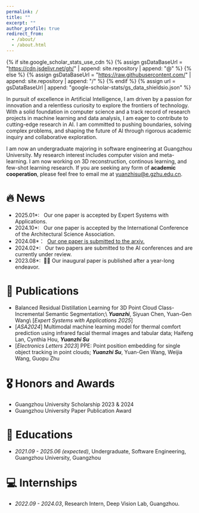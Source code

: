 ```yaml
---
permalink: /
title: ""
excerpt: ""
author_profile: true
redirect_from: 
  - /about/
  - /about.html
---
```


{% if site.google_scholar_stats_use_cdn %}
{% assign gsDataBaseUrl = "https://cdn.jsdelivr.net/gh/" | append: site.repository | append: "@" %}
{% else %}
{% assign gsDataBaseUrl = "https://raw.githubusercontent.com/" | append: site.repository | append: "/" %}
{% endif %}
{% assign url = gsDataBaseUrl | append: "google-scholar-stats/gs_data_shieldsio.json" %}

<span class='anchor' id='about-me'></span>

In pursuit of excellence in Artificial Intelligence, I am driven by a passion for innovation and a relentless curiosity to explore the frontiers of technology. With a solid foundation in computer science and a track record of research projects in machine learning and data analysis, I am eager to contribute to cutting-edge research in AI. I am committed to pushing boundaries, solving complex problems, and shaping the future of AI through rigorous academic inquiry and collaborative exploration.

I am now an undergraduate majoring in software engineering at Guangzhou University. My research interest includes computer vision and meta-learning. I am now working on 3D reconstruction, continous learning, and few-shot learning research. If you are seeking any form of **academic cooperation**, please feel free to email me at <a href='yuanzhisu@e.gzhu.edu.cn'>yuanzhisu@e.gzhu.edu.cn</a>.


# 🔥 News
- 2025.01*: &nbsp; Our one paper is accepted by Expert Systems with Applications.
- 2024.10*: &nbsp; Our one paper is accepted by the International Conference of the Architectural Science Association.
- 2024.08*：&nbsp; <a href="https://arxiv.org/abs/2408.01356">Our one paper is submitted to the arxiv.</a>
- 2024.02*: &nbsp; Our two papers are submitted to the AI conferences and are currently under review.
- 2023.08*: &nbsp;🎉🎉 Our inaugural paper is published after a year-long endeavor.

# 📝 Publications 
- Balanced Residual Distillation Learning for 3D Point Cloud Class-Incremental Semantic Segmentation;\\
  ***Yuanzhi***, Siyuan Chen, Yuan-Gen Wang\\
  [_Expert Systems with Applications 2025_]
- [_ASA2024_] Multimodal machine learning model for thermal comfort prediction using infrared facial thermal images and tabular data; Haifeng Lan, Cynthia Hou, ***Yuanzhi Su***
- [_Electronics Letters 2023_] PPE: Point position embedding for single object tracking in point clouds; ***Yuanzhi Su***, Yuan-Gen Wang, Weijia Wang, Guopu Zhu
  
# 🎖 Honors and Awards
- Guangzhou University Scholarship 2023 & 2024
- Guangzhou University Paper Publication Award   

# 📖 Educations
- *2021.09 - 2025.06 (expected)*, Undergraduate, Software Engineering, Guangzhou University, Guangzhou  

# 💻 Internships
- *2022.09 - 2024.03*, Research Intern, Deep Vision Lab, Guangzhou.

<dic style='display: none'># 💬 Invited Talks </div>
